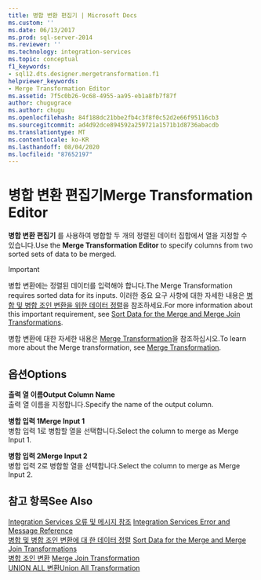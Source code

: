 ```yaml
---
title: 병합 변환 편집기 | Microsoft Docs
ms.custom: ''
ms.date: 06/13/2017
ms.prod: sql-server-2014
ms.reviewer: ''
ms.technology: integration-services
ms.topic: conceptual
f1_keywords:
- sql12.dts.designer.mergetransformation.f1
helpviewer_keywords:
- Merge Transformation Editor
ms.assetid: 7f5c0b26-9c68-4955-aa95-eb1a8fb7f87f
author: chugugrace
ms.author: chugu
ms.openlocfilehash: 84f188dc21bbe2fb4c3f8f0c52d2e66f95116cb3
ms.sourcegitcommit: ad4d92dce894592a259721a1571b1d8736abacdb
ms.translationtype: MT
ms.contentlocale: ko-KR
ms.lasthandoff: 08/04/2020
ms.locfileid: "87652197"
---
```

# <a name="merge-transformation-editor"></a><span data-ttu-id="c59eb-102">병합 변환 편집기</span><span class="sxs-lookup"><span data-stu-id="c59eb-102">Merge Transformation Editor</span></span>
  <span data-ttu-id="c59eb-103">**병합 변환 편집기** 를 사용하여 병합할 두 개의 정렬된 데이터 집합에서 열을 지정할 수 있습니다.</span><span class="sxs-lookup"><span data-stu-id="c59eb-103">Use the **Merge Transformation Editor** to specify columns from two sorted sets of data to be merged.</span></span>  
  
> [!IMPORTANT]  
>  <span data-ttu-id="c59eb-104">병합 변환에는 정렬된 데이터를 입력해야 합니다.</span><span class="sxs-lookup"><span data-stu-id="c59eb-104">The Merge Transformation requires sorted data for its inputs.</span></span> <span data-ttu-id="c59eb-105">이러한 중요 요구 사항에 대한 자세한 내용은 [병합 및 병합 조인 변환을 위한 데이터 정렬](data-flow/transformations/sort-data-for-the-merge-and-merge-join-transformations.md)을 참조하세요.</span><span class="sxs-lookup"><span data-stu-id="c59eb-105">For more information about this important requirement, see [Sort Data for the Merge and Merge Join Transformations](data-flow/transformations/sort-data-for-the-merge-and-merge-join-transformations.md).</span></span>  
  
 <span data-ttu-id="c59eb-106">병합 변환에 대한 자세한 내용은 [Merge Transformation](data-flow/transformations/merge-transformation.md)을 참조하십시오.</span><span class="sxs-lookup"><span data-stu-id="c59eb-106">To learn more about the Merge transformation, see [Merge Transformation](data-flow/transformations/merge-transformation.md).</span></span>  
  
## <a name="options"></a><span data-ttu-id="c59eb-107">옵션</span><span class="sxs-lookup"><span data-stu-id="c59eb-107">Options</span></span>  
 <span data-ttu-id="c59eb-108">**출력 열 이름**</span><span class="sxs-lookup"><span data-stu-id="c59eb-108">**Output Column Name**</span></span>  
 <span data-ttu-id="c59eb-109">출력 열 이름을 지정합니다.</span><span class="sxs-lookup"><span data-stu-id="c59eb-109">Specify the name of the output column.</span></span>  
  
 <span data-ttu-id="c59eb-110">**병합 입력 1**</span><span class="sxs-lookup"><span data-stu-id="c59eb-110">**Merge Input 1**</span></span>  
 <span data-ttu-id="c59eb-111">병합 입력 1로 병합할 열을 선택합니다.</span><span class="sxs-lookup"><span data-stu-id="c59eb-111">Select the column to merge as Merge Input 1.</span></span>  
  
 <span data-ttu-id="c59eb-112">**병합 입력 2**</span><span class="sxs-lookup"><span data-stu-id="c59eb-112">**Merge Input 2**</span></span>  
 <span data-ttu-id="c59eb-113">병합 입력 2로 병합할 열을 선택합니다.</span><span class="sxs-lookup"><span data-stu-id="c59eb-113">Select the column to merge as Merge Input 2.</span></span>  
  
## <a name="see-also"></a><span data-ttu-id="c59eb-114">참고 항목</span><span class="sxs-lookup"><span data-stu-id="c59eb-114">See Also</span></span>  
 <span data-ttu-id="c59eb-115">[Integration Services 오류 및 메시지 참조](../../2014/integration-services/integration-services-error-and-message-reference.md) </span><span class="sxs-lookup"><span data-stu-id="c59eb-115">[Integration Services Error and Message Reference](../../2014/integration-services/integration-services-error-and-message-reference.md) </span></span>  
 <span data-ttu-id="c59eb-116">[병합 및 병합 조인 변환에 대 한 데이터 정렬](data-flow/transformations/sort-data-for-the-merge-and-merge-join-transformations.md) </span><span class="sxs-lookup"><span data-stu-id="c59eb-116">[Sort Data for the Merge and Merge Join Transformations](data-flow/transformations/sort-data-for-the-merge-and-merge-join-transformations.md) </span></span>  
 <span data-ttu-id="c59eb-117">[병합 조인 변환](data-flow/transformations/merge-join-transformation.md) </span><span class="sxs-lookup"><span data-stu-id="c59eb-117">[Merge Join Transformation](data-flow/transformations/merge-join-transformation.md) </span></span>  
 [<span data-ttu-id="c59eb-118">UNION ALL 변환</span><span class="sxs-lookup"><span data-stu-id="c59eb-118">Union All Transformation</span></span>](data-flow/transformations/union-all-transformation.md)  
  
  
